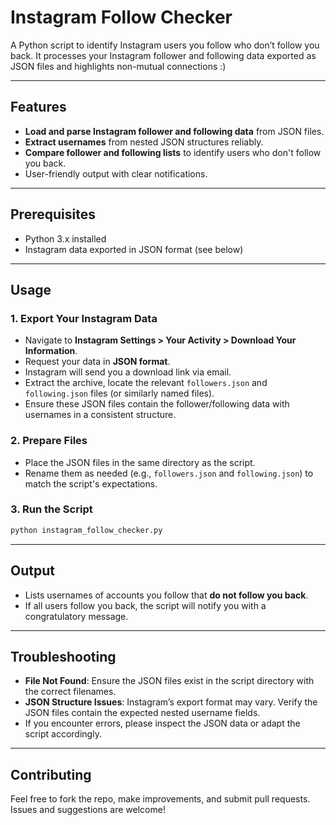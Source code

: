 # Instagram Follow Checker

A Python script to identify Instagram users you follow who don’t follow you back. It processes your Instagram follower and following data exported as JSON files and highlights non-mutual connections :)

---

## Features

* **Load and parse Instagram follower and following data** from JSON files.
* **Extract usernames** from nested JSON structures reliably.
* **Compare follower and following lists** to identify users who don't follow you back.
* User-friendly output with clear notifications.

---

## Prerequisites

* Python 3.x installed
* Instagram data exported in JSON format (see below)

---

## Usage

### 1. Export Your Instagram Data

* Navigate to **Instagram Settings > Your Activity > Download Your Information**.
* Request your data in **JSON format**.
* Instagram will send you a download link via email.
* Extract the archive, locate the relevant `followers.json` and `following.json` files (or similarly named files).
* Ensure these JSON files contain the follower/following data with usernames in a consistent structure.

### 2. Prepare Files

* Place the JSON files in the same directory as the script.
* Rename them as needed (e.g., `followers.json` and `following.json`) to match the script's expectations.

### 3. Run the Script

```bash
python instagram_follow_checker.py
```

---

## Output

* Lists usernames of accounts you follow that **do not follow you back**.
* If all users follow you back, the script will notify you with a congratulatory message.

---

## Troubleshooting

* **File Not Found**: Ensure the JSON files exist in the script directory with the correct filenames.
* **JSON Structure Issues**: Instagram’s export format may vary. Verify the JSON files contain the expected nested username fields.
* If you encounter errors, please inspect the JSON data or adapt the script accordingly.

---

## Contributing

Feel free to fork the repo, make improvements, and submit pull requests. Issues and suggestions are welcome!
